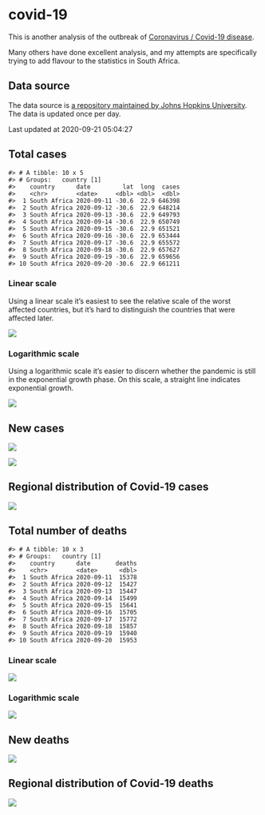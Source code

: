 
<!-- README.md is generated from README.Rmd. Please edit that file -->

covid-19
========

<!-- badges: start -->
<!-- badges: end -->

This is another analysis of the outbreak of [Coronavirus / Covid-19
disease](https://en.wikipedia.org/wiki/Coronavirus_disease_2019).

Many others have done excellent analysis, and my attempts are
specifically trying to add flavour to the statistics in South Africa.

Data source
-----------

The data source is [a repository maintained by Johns Hopkins
University](https://github.com/CSSEGISandData/COVID-19). The data is
updated once per day.

Last updated at 2020-09-21 05:04:27

Total cases
-----------

    #> # A tibble: 10 x 5
    #> # Groups:   country [1]
    #>    country      date         lat  long  cases
    #>    <chr>        <date>     <dbl> <dbl>  <dbl>
    #>  1 South Africa 2020-09-11 -30.6  22.9 646398
    #>  2 South Africa 2020-09-12 -30.6  22.9 648214
    #>  3 South Africa 2020-09-13 -30.6  22.9 649793
    #>  4 South Africa 2020-09-14 -30.6  22.9 650749
    #>  5 South Africa 2020-09-15 -30.6  22.9 651521
    #>  6 South Africa 2020-09-16 -30.6  22.9 653444
    #>  7 South Africa 2020-09-17 -30.6  22.9 655572
    #>  8 South Africa 2020-09-18 -30.6  22.9 657627
    #>  9 South Africa 2020-09-19 -30.6  22.9 659656
    #> 10 South Africa 2020-09-20 -30.6  22.9 661211

### Linear scale

Using a linear scale it’s easiest to see the relative scale of the worst
affected countries, but it’s hard to distinguish the countries that were
affected later.

![](README_files/figure-gfm/unnamed-chunk-3-1.png)<!-- -->

### Logarithmic scale

Using a logarithmic scale it’s easier to discern whether the pandemic is
still in the exponential growth phase. On this scale, a straight line
indicates exponential growth.

![](README_files/figure-gfm/unnamed-chunk-4-1.png)<!-- -->

New cases
---------

![](README_files/figure-gfm/new-cases-1.png)<!-- -->

![](README_files/figure-gfm/new-cases-plot-1.png)<!-- -->

Regional distribution of Covid-19 cases
---------------------------------------

![](README_files/figure-gfm/unnamed-chunk-5-1.png)<!-- -->

Total number of deaths
----------------------

    #> # A tibble: 10 x 3
    #> # Groups:   country [1]
    #>    country      date       deaths
    #>    <chr>        <date>      <dbl>
    #>  1 South Africa 2020-09-11  15378
    #>  2 South Africa 2020-09-12  15427
    #>  3 South Africa 2020-09-13  15447
    #>  4 South Africa 2020-09-14  15499
    #>  5 South Africa 2020-09-15  15641
    #>  6 South Africa 2020-09-16  15705
    #>  7 South Africa 2020-09-17  15772
    #>  8 South Africa 2020-09-18  15857
    #>  9 South Africa 2020-09-19  15940
    #> 10 South Africa 2020-09-20  15953

### Linear scale

![](README_files/figure-gfm/unnamed-chunk-10-1.png)<!-- -->

### Logarithmic scale

![](README_files/figure-gfm/unnamed-chunk-11-1.png)<!-- -->

New deaths
----------

![](README_files/figure-gfm/unnamed-chunk-12-1.png)<!-- -->

Regional distribution of Covid-19 deaths
----------------------------------------

![](README_files/figure-gfm/unnamed-chunk-13-1.png)<!-- -->
